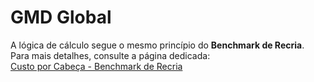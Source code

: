 # **GMD Global**  

A lógica de cálculo segue o mesmo princípio do **Benchmark de Recria**. Para mais detalhes, consulte a página dedicada:  
[Custo por Cabeça - Benchmark de Recria](/benchmark_recria/gmd_global)
